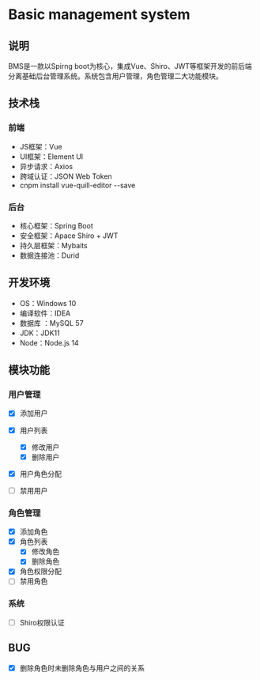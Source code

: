 # Basic management system

## 说明

BMS是一款以Spirng boot为核心，集成Vue、Shiro、JWT等框架开发的前后端分离基础后台管理系统。系统包含用户管理，角色管理二大功能模块。

## 技术栈

### 前端

* JS框架：Vue
* UI框架：Element UI
* 异步请求：Axios
* 跨域认证：JSON Web Token
* cnpm install vue-quill-editor --save

### 后台

* 核心框架：Spring Boot
* 安全框架：Apace Shiro + JWT
* 持久层框架：Mybaits
* 数据连接池：Durid

## 开发环境

* OS：Windows 10
* 编译软件：IDEA
* 数据库 ：MySQL 57
* JDK：JDK11
* Node：Node.js 14

## 模块功能

### 用户管理

- [x] 添加用户

- [x] 用户列表
  - [x] 修改用户
  - [x] 删除用户
- [x] 用户角色分配
- [ ] 禁用用户

### 角色管理

- [x] 添加角色
- [x] 角色列表
  - [x] 修改角色
  - [x] 删除角色
- [x] 角色权限分配
- [ ] 禁用角色

### 系统
- [ ] Shiro权限认证

## BUG
- [X] 删除角色时未删除角色与用户之间的关系

